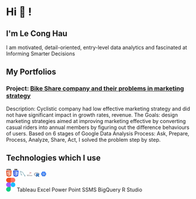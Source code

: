 # Hi 👋 !

## I'm Le Cong Hau

I am motivated, detail-oriented, entry-level data analytics and fascinated at Informing Smarter Decisions

## My Portfolios
### Project: [Bike Share company and their problems in marketing strategy](https://github.com/Cong-hau/Bike-Share-company-and-their-problems-in-marketing-strategy)

Description: Cyclistic company had low effective marketing strategy and did not have significant impact in growth rates, revenue. The Goals: design marketing strategies aimed at improving marketing effective by converting casual riders into annual members by figuring out the difference behaviours of users. Based on 6 stages of Google Data Analysis Process: Ask, Prepare, Process, Analyze, Share, Act, I solved the problem step by step.

## Technologies which I use

<div>
  <img src ="./Images/html-5.svg" alt="HTML5 logo" width="3%" title='HTML5'/>
  <img src ="./Images/css-3.svg" alt="CSS3 logo" width="3%" title='CSS3'/>
  <img src ="./Images/mysql.svg" alt="mysql logo" width="3%" title='MYSQL'/>
  <img src ="./Images/microsoft-sql-server-logo.svg" alt="Microsoft SQL Server logo" width="3%" title='Microsoft SQL Server'/>
  <img src ="./Images/R_logo.svg.png" alt="r" width="3%" title='R'/>
  <img src ="./Images/google-bigquery-logo-1.svg" alt="BigQuery logo" width="3%" title='BigQuery'/>
</div>

<div>
  <img src ="./images/figma.svg" alt="Figma logo" width="5%" title='Figma'/>
  Tableau
  Excel
  Power Point
  SSMS
  BigQuery
  R Studio
</div>
